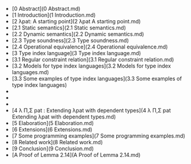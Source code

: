 - [0 Abstract](0 Abstract.md)
- [1 Introduction](1 Introduction.md)
- [2 λpat: A starting point](2 λpat A starting point.md)
- [2.1 Static semantics](2.1 Static semantics.md)
- [2.2 Dynamic semantics](2.2 Dynamic semantics.md)
- [2.3 Type soundness](2.3 Type soundness.md)
- [2.4 Operational equivalence](2.4 Operational equivalence.md)
- [3 Type index language](3 Type index language.md)
- [3.1 Regular constraint relation](3.1 Regular constraint relation.md)
- [3.2 Models for type index languages](3.2 Models for type index languages.md)
- [3.3 Some examples of type index languages](3.3 Some examples of type index languages)
- []()
- []()
- []()
- [4 λ Π,Σ pat : Extending λpat with dependent types](4 λ Π,Σ pat Extending λpat with dependent types.md)
- [5 Elaboration](5 Elaboration.md)
- [6 Extensions](6 Extensions.md)
- [7 Some programming examples](7 Some programming examples.md)
- [8 Related work](8 Related work.md)
- [9 Conclusion](9 Conclusion.md)
- [A Proof of Lemma 2.14](A Proof of Lemma 2.14.md)
